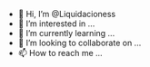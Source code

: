- 👋 Hi, I’m @Liquidacioness
- 👀 I’m interested in ...
- 🌱 I’m currently learning ...
- 💞️ I’m looking to collaborate on ...
- 📫 How to reach me ...

<!---
Liquidacioness/Liquidacioness is a ✨ special ✨ repository because its `README.md` (this file) appears on your GitHub profile.
You can click the Preview link to take a look at your changes.
--->
